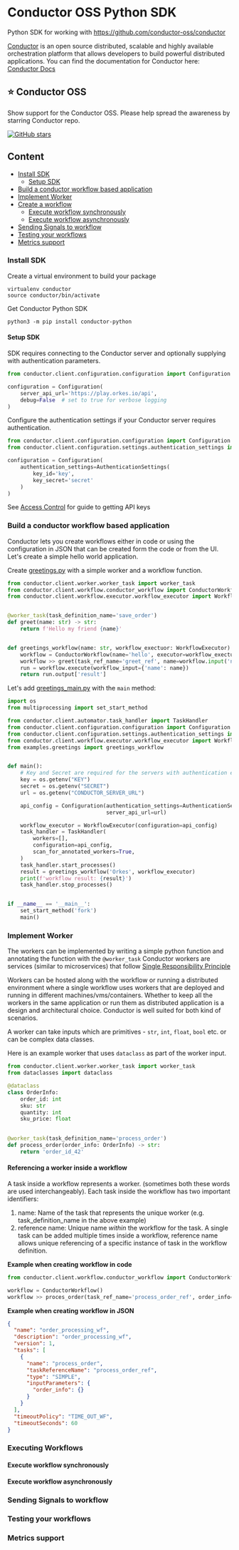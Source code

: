 # Conductor OSS Python SDK
Python SDK for working with https://github.com/conductor-oss/conductor

[Conductor](https://www.conductor-oss.org/) is an open source distributed, scalable and highly available 
orchestration platform that allows developers to build powerful distributed applications.
You can find the documentation for Conductor here: [Conductor Docs](https://orkes.io/content)

## ⭐ Conductor OSS
Show support for the Conductor OSS.  Please help spread the awareness by starring Conductor repo.

[![GitHub stars](https://img.shields.io/github/stars/conductor-oss/conductor.svg?style=social&label=Star&maxAge=)](https://GitHub.com/conductor-oss/conductor/)

## Content

<!-- START doctoc generated TOC please keep comment here to allow auto update -->
<!-- DON'T EDIT THIS SECTION, INSTEAD RE-RUN doctoc TO UPDATE -->

- [Install SDK](#install-sdk)
  - [Setup SDK](#setup-sdk)
- [Build a conductor workflow based application](#build-a-conductor-workflow-based-application)
- [Implement Worker](#implement-worker)
- [Create a workflow](#create-a-workflow)
  - [Execute workflow synchronously](#execute-workflow-synchronously)
  - [Execute workflow asynchronously](#execute-workflow-asynchronously)
- [Sending Signals to workflow](#sending-signals-to-workflow)
- [Testing your workflows](#testing-your-workflows)
- [Metrics support](#metrics-support)

<!-- END doctoc generated TOC please keep comment here to allow auto update -->

### Install SDK
Create a virtual environment to build your package
```shell
virtualenv conductor
source conductor/bin/activate
```

Get Conductor Python SDK
```shell
python3 -m pip install conductor-python
```
#### Setup SDK
SDK requires connecting to the Conductor server and optionally supplying with authentication parameters.

```python
from conductor.client.configuration.configuration import Configuration

configuration = Configuration(
    server_api_url='https://play.orkes.io/api',
    debug=False  # set to true for verbose logging
)
```
Configure the authentication settings if your Conductor server requires authentication.
```python
from conductor.client.configuration.configuration import Configuration
from conductor.client.configuration.settings.authentication_settings import AuthenticationSettings

configuration = Configuration(
    authentication_settings=AuthenticationSettings(
        key_id='key',
        key_secret='secret'
    )
)
```

See [Access Control](https://orkes.io/content/docs/getting-started/concepts/access-control) for guide to getting API keys

### Build a conductor workflow based application
Conductor lets you create workflows either in code or using the configuration in JSON that can be created form the code or from the UI.
Let's create a simple hello world application.

Create [greetings.py](examples/greetings.py) with a simple worker and a workflow function.

```python
from conductor.client.worker.worker_task import worker_task
from conductor.client.workflow.conductor_workflow import ConductorWorkflow
from conductor.client.workflow.executor.workflow_executor import WorkflowExecutor


@worker_task(task_definition_name='save_order')
def greet(name: str) -> str:
    return f'Hello my friend {name}'


def greetings_workflow(name: str, workflow_exectuor: WorkflowExecutor) -> dict:
    workflow = ConductorWorkflow(name='hello', executor=workflow_exectuor)
    workflow >> greet(task_ref_name='greet_ref', name=workflow.input('name'))
    run = workflow.execute(workflow_input={'name': name})
    return run.output['result']

```

Let's add [greetings_main.py](examples/greetings_main.py) with the `main` method:
```python
import os
from multiprocessing import set_start_method

from conductor.client.automator.task_handler import TaskHandler
from conductor.client.configuration.configuration import Configuration
from conductor.client.configuration.settings.authentication_settings import AuthenticationSettings
from conductor.client.workflow.executor.workflow_executor import WorkflowExecutor
from examples.greetings import greetings_workflow


def main():
    # Key and Secret are required for the servers with authentication enabled.
    key = os.getenv("KEY")
    secret = os.getenv("SECRET")
    url = os.getenv("CONDUCTOR_SERVER_URL")

    api_config = Configuration(authentication_settings=AuthenticationSettings(key_id=key, key_secret=secret),
                               server_api_url=url)

    workflow_executor = WorkflowExecutor(configuration=api_config)
    task_handler = TaskHandler(
        workers=[],
        configuration=api_config,
        scan_for_annotated_workers=True,
    )
    task_handler.start_processes()
    result = greetings_workflow('Orkes', workflow_executor)
    print(f'workflow result: {result}')
    task_handler.stop_processes()


if __name__ == '__main__':
    set_start_method('fork')
    main()

```

### Implement Worker
The workers can be implemented by writing a simple python function and annotating the function with the `@worker_task`
Conductor workers are services (similar to microservices) that follow [Single Responsibility Principle](https://en.wikipedia.org/wiki/Single_responsibility_principle)

Workers can be hosted along with the workflow or running a distributed environment where a single workflow uses workers 
that are deployed and running in different machines/vms/containers.  Whether to keep all the workers in the same application or 
run them as distributed application is a design and architectural choice.  Conductor is well suited for both kind of scenarios.

A worker can take inputs which are primitives - `str`, `int`, `float`, `bool` etc. or can be complex data classes.

Here is an example worker that uses `dataclass` as part of the worker input.

```python
from conductor.client.worker.worker_task import worker_task
from dataclasses import dataclass

@dataclass
class OrderInfo:
    order_id: int
    sku: str
    quantity: int
    sku_price: float

    
@worker_task(task_definition_name='process_order')
def process_order(order_info: OrderInfo) -> str:
    return 'order_id_42'

```
#### Referencing a worker inside a workflow
A task inside a workflow represents a worker.  (sometimes both these words are used interchangeably).
Each task inside the workflow has two important identifiers:
1. name: Name of the task that represents the unique worker (e.g. task_definition_name in the above example)
2. reference name: Unique name _within_ the workflow for the task.  A single task can be added multiple times inside a workflow, reference name allows unique referencing of a specific instance of task in the workflow definition.

**Example when creating workflow in code**

```python
from conductor.client.workflow.conductor_workflow import ConductorWorkflow

workflow = ConductorWorkflow()
workflow >> proces_order(task_ref_name='process_order_ref', order_info={})
```

**Example when creating workflow in JSON**
```json
{
  "name": "order_processing_wf",
  "description": "order_processing_wf",
  "version": 1,
  "tasks": [
    {
      "name": "process_order",
      "taskReferenceName": "process_order_ref",
      "type": "SIMPLE",
      "inputParameters": {
        "order_info": {}
      }
    }
  ],
  "timeoutPolicy": "TIME_OUT_WF",
  "timeoutSeconds": 60
}
```

### Executing Workflows
#### Execute workflow synchronously
#### Execute workflow asynchronously
### Sending Signals to workflow
### Testing your workflows
### Metrics support



